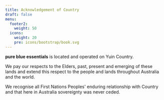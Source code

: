 ```yaml
---
title: Acknowledgement of Country
draft: false
menu:
  footer2:
    weight: 50
  icons:
    weight: 20
    pre: icons/bootstrap/book.svg
---
```

**pure blue essentials** is located and operated on Yuin Country.

We pay our respects to the Elders, past, present and emerging of these lands and extend this respect to the people and lands throughout Australia and the world.

We recognise all First Nations Peoples' enduring relationship with Country and that here in Australia sovereignty was never ceded.
